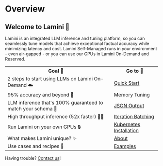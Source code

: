 # Overview
## Welcome to Lamini 🦙

Lamini is an integrated LLM inference and tuning platform, so you can seamlessly tune models that achieve exceptional factual accuracy while minimizing latency and cost. Lamini Self-Managed runs in your environment - even air-gapped - or you can use our GPUs in Lamini On-Demand and Reserved.

<table>
  <tr>
    <th>Goal 🏁</th>
    <th></th>
    <th>Go to 🔗</th>
  </tr>
  <tr onclick="location.href='/inference/quick_start'">
    <td>2 steps to start using LLMs on Lamini On-Demand ☁️</td>
    <td></td>
    <td><a href="/inference/quick_start">Quick Start</a></td>
  </tr>
  <tr onclick="location.href='/tuning/memory_tuning/'">
    <td>95% accuracy and beyond 🧠</td>
    <td></td>
    <td><a href="/tuning/memory_tuning/">Memory Tuning</a></td>
  </tr>
  <tr onclick="location.href='/inference/json_output/'">
    <td>LLM inference that's 100% guaranteed to match your schema 💯</td>
    <td></td>
    <td><a href="/inference/json_output/">JSON Output</a></td>
  </tr>
  <tr onclick="location.href='/inference/batching/'">
    <td>High throughput inference (52x faster) 🏃💨</td>
    <td></td>
    <td><a href="/inference/batching/">Iteration Batching</a></td>
  </tr>
  <tr onclick="location.href='/self_managed/kubernetes_install'">
    <td>Run Lamini on your own GPUs 🔒</td>
    <td></td>
    <td><a href="/self_managed/kubernetes_install">Kubernetes Installation</a></td>
  </tr>
  <tr onclick="location.href='/about'">
    <td>What makes Lamini unique? ✨</td>
    <td></td>
    <td><a href="/about">About</a></td>
  </tr>
  <tr onclick="location.href='https://github.com/lamini-ai/lamini-examples/';">
    <td>Use cases and recipes 🥘</td>
    <td></td>
    <td><a href="https://github.com/lamini-ai/lamini-examples/">Examples</a></td>
  </tr>
</table>

Having trouble? [Contact us](https://www.lamini.ai/contact)!
